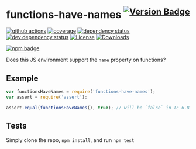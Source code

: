 # functions-have-names <sup>[![Version Badge][npm-version-svg]][package-url]</sup>

[![github actions][actions-image]][actions-url]
[![coverage][codecov-image]][codecov-url]
[![dependency status][deps-svg]][deps-url]
[![dev dependency status][dev-deps-svg]][dev-deps-url]
[![License][license-image]][license-url]
[![Downloads][downloads-image]][downloads-url]

[![npm badge][npm-badge-png]][package-url]

Does this JS environment support the `name` property on functions?

## Example

```js
var functionsHaveNames = require('functions-have-names');
var assert = require('assert');

assert.equal(functionsHaveNames(), true); // will be `false` in IE 6-8
```

## Tests

Simply clone the repo, `npm install`, and run `npm test`

[package-url]: https://npmjs.org/package/functions-have-names

[npm-version-svg]: https://versionbadg.es/inspect-js/functions-have-names.svg

[deps-svg]: https://david-dm.org/inspect-js/functions-have-names.svg

[deps-url]: https://david-dm.org/inspect-js/functions-have-names

[dev-deps-svg]: https://david-dm.org/inspect-js/functions-have-names/dev-status.svg

[dev-deps-url]: https://david-dm.org/inspect-js/functions-have-names#info=devDependencies

[npm-badge-png]: https://nodei.co/npm/functions-have-names.png?downloads=true&stars=true

[license-image]: https://img.shields.io/npm/l/functions-have-names.svg

[license-url]: LICENSE

[downloads-image]: https://img.shields.io/npm/dm/functions-have-names.svg

[downloads-url]: https://npm-stat.com/charts.html?package=functions-have-names

[codecov-image]: https://codecov.io/gh/inspect-js/functions-have-names/branch/main/graphs/badge.svg

[codecov-url]: https://app.codecov.io/gh/inspect-js/functions-have-names/

[actions-image]: https://img.shields.io/endpoint?url=https://github-actions-badge-u3jn4tfpocch.runkit.sh/inspect-js/functions-have-names

[actions-url]: https://github.com/inspect-js/functions-have-names/actions
